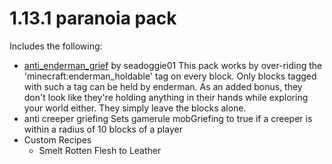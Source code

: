 # 1.13.1 paranoia pack

Includes the following:
- [anti_enderman_grief](https://github.com/seadoggie01/anti_enderman_grief) by seadoggie01
This pack works by over-riding the 'minecraft:enderman_holdable' tag on every block. Only blocks tagged with such a tag can be held by enderman. As an added bonus, they don't look like they're holding anything in their hands while exploring your world either. They simply leave the blocks alone.
- anti creeper griefing Sets gamerule mobGriefing to true if a creeper is within a radius of 10 blocks of a player
- Custom Recipes
  * Smelt Rotten Flesh to Leather
